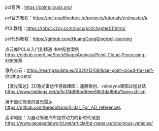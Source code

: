
pcl官网：https://pointclouds.org/

pcl官方教程：https://pcl.readthedocs.io/projects/tutorials/en/master/#

PCL教程：https://robot.czxy.com/docs/pcl/chapter01/intro/

pcl代码教程：https://github.com/HuangCongQing/pcl-learning

点云库PCL从入门到精通 书中配套案例 https://github.com/LiveStockShapeAnalysis/Point-Cloud-Processing-example

激光点云：https://learngeodata.eu/2020/12/09/lidar-point-cloud-for-self-driving-cars/

【激光雷达】3D激光雷达传感器建图：速腾聚创、velodyne建图过程总结  https://www.twblogs.net/a/5c1f4d99bd9eee16b3da8b8a?lang=zh-cn

用于自动驾驶的激光雷达 https://github.com/beedotkiran/Lidar_For_AD_references

高清地图：为自动驾驶汽车提供动力的新时代地图 https://www.geospatialworld.net/article/hd-maps-autonomous-vehicles/
